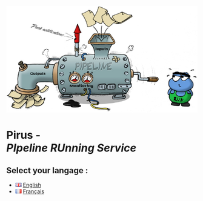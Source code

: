 <p align="center">

<img src="en/img/resume.jpg"/>

<h1>Pirus - <br/><i>PIpeline RUnning Service</i></h1>

</p>


## Select your langage :

* ![](en/img/en.png) [English](en/index.md)
* ![](en/img/fr.png) [Français](fr/index.md) 




